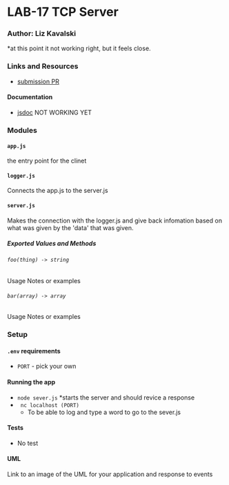 # LAB-17 TCP Server

### Author: Liz Kavalski

*at this point it not working right, but it feels close. 
### Links and Resources
* [submission PR](https://github.com/liz-kavalski-401-advanced-javascript/lab-17-tcp-server/pull/1S)

#### Documentation
* [jsdoc](http://xyz.com) NOT WORKING YET

### Modules
#### `app.js`
the entry point for the clinet
#### `logger.js` 
Connects the app.js to the server.js 
#### `server.js` 
Makes the connection with the logger.js and give back infomation based on what was given by the 'data' that was given.
##### Exported Values and Methods

###### `foo(thing) -> string`
Usage Notes or examples

###### `bar(array) -> array`
Usage Notes or examples

### Setup
#### `.env` requirements
* `PORT` - pick your own

#### Running the app
* `node sever.js`
  *starts the server and should revice a response
* ` nc localhost (PORT)`
  * To be able to log and type a word to go to the sever.js

  
#### Tests
* No test

#### UML
Link to an image of the UML for your application and response to events
